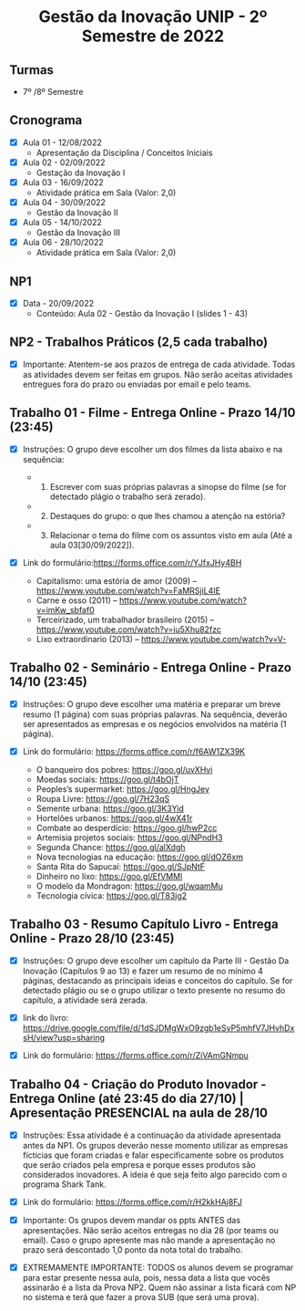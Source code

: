 <h1 align="center">
    Gestão da Inovação UNIP - 2º Semestre de 2022
</h1>


## Turmas
- 7º /8º Semestre

## Cronograma

- [x]  Aula 01 - 12/08/2022
    - Apresentação da Disciplina / Conceitos Iniciais
- [x]  Aula 02 - 02/09/2022
    - Gestação da Inovação I
- [x]  Aula 03 - 16/09/2022
    - Atividade prática em Sala (Valor: 2,0)
- [x]  Aula 04 - 30/09/2022
    - Gestão da Inovação II
- [x]  Aula 05 - 14/10/2022
    - Gestão da Inovação III
- [x]  Aula 06 - 28/10/2022
    - Atividade prática em Sala (Valor: 2,0)

## NP1

- [x]  Data - 20/09/2022
    - Conteúdo: Aula 02 - Gestão da Inovação I (slides 1 - 43)

## NP2 - Trabalhos Práticos (2,5 cada trabalho)

 - [x]  Importante: Atentem-se aos prazos de entrega de cada atividade. Todas as atividades devem ser feitas em grupos. Não serão aceitas atividades entregues fora do prazo ou enviadas por email e pelo teams.

## Trabalho 01 - Filme - Entrega Online - Prazo 14/10 (23:45)

- [x]  Instruções: O grupo deve escolher um dos filmes da lista abaixo e na sequência:
    - 1. Escrever com suas próprias palavras a sinopse do filme (se for detectado plágio o trabalho será zerado).
    - 2. Destaques do grupo: o que lhes chamou a atenção na estória?
    - 3. Relacionar o tema do filme com os assuntos visto em aula (Até a aula 03[30/09/2022]).
- [x]  Link do formulário:https://forms.office.com/r/YJfxJHy4BH
    
 
    - Capitalismo: uma estória de amor (2009) – https://www.youtube.com/watch?v=FaMRSjiL4IE
    - Carne e osso (2011) – https://www.youtube.com/watch?v=imKw_sbfaf0
    - Terceirizado, um trabalhador brasileiro (2015) – https://www.youtube.com/watch?v=iu5Xhu82fzc
    - Lixo extraordinario (2013) – https://www.youtube.com/watch?v=V-
    
## Trabalho 02 - Seminário - Entrega Online - Prazo 14/10 (23:45)

- [x]  Instruções: O grupo deve escolher uma matéria e preparar um breve resumo (1 página) com suas próprias palavras. Na sequência, deverão ser apresentados as empresas e os negócios envolvidos na matéria (1 página). 
- [x]  Link do formulário: https://forms.office.com/r/f6AW1ZX39K

    - O banqueiro dos pobres: https://goo.gl/uvXHvi
    - Moedas sociais: https://goo.gl/t4bOjT
    - Peoples’s supermarket: https://goo.gl/HngJey
    - Roupa Livre: https://goo.gl/7H23qS
    - Semente urbana: https://goo.gl/3K3Yid
    - Hortelões urbanos: https://goo.gl/4wX41r
    - Combate ao desperdício: https://goo.gl/hwP2cc
    - Artemisia projetos sociais: https://goo.gl/NPndH3
    - Segunda Chance: https://goo.gl/alXdgh
    - Nova tecnologias na educação: https://goo.gl/dOZ6xm
    - Santa Rita do Sapucaí: https://goo.gl/SJpNtF
    - Dinheiro no lixo: https://goo.gl/EfVMMl
    - O modelo da Mondragon: https://goo.gl/wqamMu
    - Tecnologia cívica: https://goo.gl/T83jg2
    
## Trabalho 03 - Resumo Capítulo Livro - Entrega Online - Prazo 28/10 (23:45)

 - [x]  Instruções: O grupo deve escolher um capítulo da Parte III - Gestão Da Inovação (Capítulos 9 ao 13) e fazer um resumo de no mínimo 4 páginas, destacando as principais ideias e conceitos do capítulo. Se for detectado plágio ou se o grupo utilizar o texto presente no resumo do capítulo, a atividade será zerada.
    
 - [x] link do livro: https://drive.google.com/file/d/1dSJDMgWxO9zgb1eSyP5mhfV7JHvhDxsH/view?usp=sharing 

 - [x] Link do formulário: https://forms.office.com/r/ZiVAmGNmpu
   

    
## Trabalho 04 - Criação do Produto Inovador - Entrega Online (até 23:45 do dia 27/10) | Apresentação PRESENCIAL na aula de 28/10
    
 - [x]  Instruções: Essa atividade é a continuação da atividade apresentada antes da NP1. Os grupos deverão nesse momento utilizar as empresas fícticias que foram criadas e falar especificamente sobre os produtos que serão criados pela empresa e porque esses produtos são considerados inovadores. A ideia é que seja feito algo parecido com o programa Shark Tank.
 
 - [x]  Link do formulário: https://forms.office.com/r/H2kkHAj8FJ
 
 - [x]  Importante: Os grupos devem mandar os ppts ANTES das apresentações. Não serão aceitos entregas no dia 28 (por teams ou email). Caso o grupo apresente mas não mande a apresentação no prazo será descontado 1,0 ponto da nota total do trabalho.
 
 - [x]  EXTREMAMENTE IMPORTANTE: TODOS os alunos devem se programar para estar presente nessa aula, pois, nessa data a lista que vocês assinarão é a lista da Prova NP2. Quem não assinar a lista ficará com NP no sistema e terá que fazer a prova SUB (que será uma prova).



